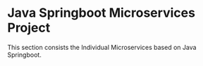 # Java Springboot Microservices Project
This section consists the Individual Microservices based on Java Springboot.